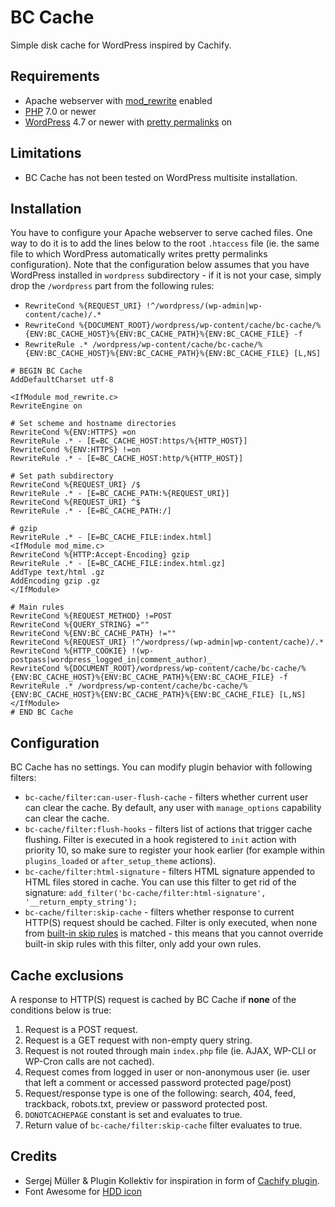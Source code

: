 # BC Cache

Simple disk cache for WordPress inspired by Cachify.

## Requirements
* Apache webserver with [mod_rewrite](https://httpd.apache.org/docs/current/mod/mod_rewrite.html) enabled
* [PHP](https://secure.php.net/) 7.0 or newer
* [WordPress](https://wordpress.org/) 4.7 or newer with [pretty permalinks](https://codex.wordpress.org/Using_Permalinks) on

## Limitations

* BC Cache has not been tested on WordPress multisite installation.

## Installation

You have to configure your Apache webserver to serve cached files. One way to do it is to add the lines below to the root `.htaccess` file (ie. the same file to which WordPress automatically writes pretty permalinks configuration). Note that the configuration below assumes that you have WordPress installed in `wordpress` subdirectory - if it is not your case, simply drop the `/wordpress` part from the following rules:

* `RewriteCond %{REQUEST_URI} !^/wordpress/(wp-admin|wp-content/cache)/.*`
* `RewriteCond %{DOCUMENT_ROOT}/wordpress/wp-content/cache/bc-cache/%{ENV:BC_CACHE_HOST}%{ENV:BC_CACHE_PATH}%{ENV:BC_CACHE_FILE} -f`
* `RewriteRule .* /wordpress/wp-content/cache/bc-cache/%{ENV:BC_CACHE_HOST}%{ENV:BC_CACHE_PATH}%{ENV:BC_CACHE_FILE} [L,NS]`

```.apacheconf
# BEGIN BC Cache
AddDefaultCharset utf-8

<IfModule mod_rewrite.c>
RewriteEngine on

# Set scheme and hostname directories
RewriteCond %{ENV:HTTPS} =on
RewriteRule .* - [E=BC_CACHE_HOST:https/%{HTTP_HOST}]
RewriteCond %{ENV:HTTPS} !=on
RewriteRule .* - [E=BC_CACHE_HOST:http/%{HTTP_HOST}]

# Set path subdirectory
RewriteCond %{REQUEST_URI} /$
RewriteRule .* - [E=BC_CACHE_PATH:%{REQUEST_URI}]
RewriteCond %{REQUEST_URI} ^$
RewriteRule .* - [E=BC_CACHE_PATH:/]

# gzip
RewriteRule .* - [E=BC_CACHE_FILE:index.html]
<IfModule mod_mime.c>
RewriteCond %{HTTP:Accept-Encoding} gzip
RewriteRule .* - [E=BC_CACHE_FILE:index.html.gz]
AddType text/html .gz
AddEncoding gzip .gz
</IfModule>

# Main rules
RewriteCond %{REQUEST_METHOD} !=POST
RewriteCond %{QUERY_STRING} =""
RewriteCond %{ENV:BC_CACHE_PATH} !=""
RewriteCond %{REQUEST_URI} !^/wordpress/(wp-admin|wp-content/cache)/.*
RewriteCond %{HTTP_COOKIE} !(wp-postpass|wordpress_logged_in|comment_author)_
RewriteCond %{DOCUMENT_ROOT}/wordpress/wp-content/cache/bc-cache/%{ENV:BC_CACHE_HOST}%{ENV:BC_CACHE_PATH}%{ENV:BC_CACHE_FILE} -f
RewriteRule .* /wordpress/wp-content/cache/bc-cache/%{ENV:BC_CACHE_HOST}%{ENV:BC_CACHE_PATH}%{ENV:BC_CACHE_FILE} [L,NS]
</IfModule>
# END BC Cache

```

## Configuration

BC Cache has no settings. You can modify plugin behavior with following filters:
* `bc-cache/filter:can-user-flush-cache` - filters whether current user can clear the cache. By default, any user with `manage_options` capability can clear the cache.
* `bc-cache/filter:flush-hooks` - filters list of actions that trigger cache flushing. Filter is executed in a hook registered to `init` action with priority 10, so make sure to register your hook earlier (for example within `plugins_loaded` or `after_setup_theme` actions).
* `bc-cache/filter:html-signature` - filters HTML signature appended to HTML files stored in cache. You can use this filter to get rid of the signature: `add_filter('bc-cache/filter:html-signature', '__return_empty_string');`
* `bc-cache/filter:skip-cache` - filters whether response to current HTTP(S) request should be cached. Filter is only executed, when none from [built-in skip rules](#cache-exclusions) is matched - this means that you cannot override built-in skip rules with this filter, only add your own rules.

## Cache exclusions

A response to HTTP(S) request is cached by BC Cache if **none** of the conditions below is true:

1. Request is a POST request.
1. Request is a GET request with non-empty query string.
1. Request is not routed through main `index.php` file (ie. AJAX, WP-CLI or WP-Cron calls are not cached).
1. Request comes from logged in user or non-anonymous user (ie. user that left a comment or accessed password protected page/post)
1. Request/response type is one of the following: search, 404, feed, trackback, robots.txt, preview or password protected post.
1. `DONOTCACHEPAGE` constant is set and evaluates to true.
1. Return value of `bc-cache/filter:skip-cache` filter evaluates to true.

## Credits

* Sergej Müller & Plugin Kollektiv for inspiration in form of [Cachify plugin](https://wordpress.org/plugins/cachify/).
* Font Awesome for [HDD icon](http://fontawesome.io/icon/hdd-o/)
